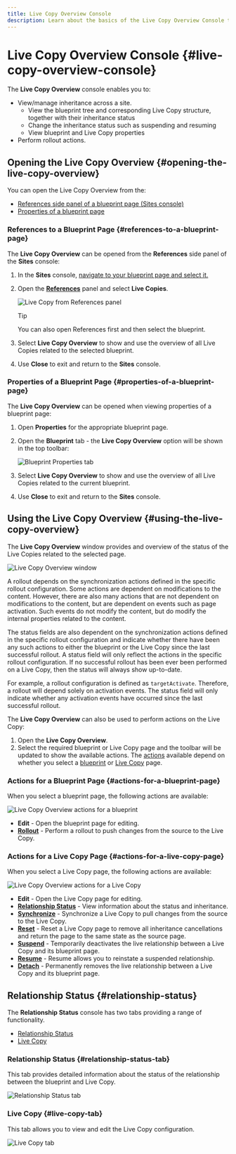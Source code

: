 ```yaml
---
title: Live Copy Overview Console
description: Learn about the basics of the Live Copy Overview Console to quickly understand the status of your Live Copies in order to synchronize content.
---
```


# Live Copy Overview Console {#live-copy-overview-console}

The **Live Copy Overview** console enables you to:

* View/manage inheritance across a site.
  * View the blueprint tree and corresponding Live Copy structure, together with their inheritance status
  * Change the inheritance status such as suspending and resuming
  * View blueprint and Live Copy properties
* Perform rollout actions.

## Opening the Live Copy Overview {#opening-the-live-copy-overview}

You can open the Live Copy Overview from the:

* [References side panel of a blueprint page (Sites console)](#opening-live-copy-overview-references-for-a-blueprint-page)
* [Properties of a blueprint page](#opening-live-copy-overview-properties-of-a-blueprint-page)

### References to a Blueprint Page {#references-to-a-blueprint-page}

The **Live Copy Overview** can be opened from the **References** side panel of the **Sites** console:

1. In the **Sites** console, [navigate to your blueprint page and select it.](/help/sites-authoring/basic-handling.md#viewing-and-selecting-resources)
1. Open the **[References](/help/sites-authoring/basic-handling.md#references)** panel and select **Live Copies**.

   ![Live Copy from References panel](../assets/live-copy-references.png)

   >[!TIP]
   >
   >You can also open References first and then select the blueprint.

1. Select **Live Copy Overview** to show and use the overview of all Live Copies related to the selected blueprint.
1. Use **Close** to exit and return to the **Sites** console.

### Properties of a Blueprint Page {#properties-of-a-blueprint-page}

The **Live Copy Overview** can be opened when viewing properties of a blueprint page:

1. Open **Properties** for the appropriate blueprint page.
1. Open the **Blueprint** tab - the **Live Copy Overview** option will be shown in the top toolbar:

   ![Blueprint Properties tab](../assets/live-copy-blueprint-tab.png)

1. Select **Live Copy Overview** to show and use the overview of all Live Copies related to the current blueprint.

1. Use **Close** to exit and return to the **Sites** console.

## Using the Live Copy Overview {#using-the-live-copy-overview}

The **Live Copy Overview** window provides and overview of the status of the Live Copies related to the selected page.

 ![Live Copy Overview window](../assets/live-copy-overview.png)

A rollout depends on the synchronization actions defined in the specific rollout configuration. Some actions are dependent on modifications to the content. However, there are also many actions that are not dependent on modifications to the content, but are dependent on events such as page activation. Such events do not modify the content, but do modify the internal properties related to the content.

The status fields are also dependent on the synchronization actions defined in the specific rollout configuration and indicate whether there have been any such actions to either the blueprint or the Live Copy since the last successful rollout. A status field will only reflect the actions in the specific rollout configuration. If no successful rollout has been ever been performed on a Live Copy, then the status will always show up-to-date.

For example, a rollout configuration is defined as `targetActivate`. Therefore, a rollout will depend solely on activation events. The status field will only indicate whether any activation events have occurred since the last successful rollout.

The **Live Copy Overview** can also be used to perform actions on the Live Copy:

1. Open the **Live Copy Overview**.
1. Select the required blueprint or Live Copy page and the toolbar will be updated to show the available actions. The [actions](/help/sites-administering/msm.md#terms-used) available depend on whether you select a [blueprint](#actions-for-a-blueprint-page) or [Live Copy](#actions-for-a-live-copy-page) page.

### Actions for a Blueprint Page {#actions-for-a-blueprint-page}

When you select a blueprint page, the following actions are available:

![Live Copy Overview actions for a blueprint](../assets/live-copy-overview-actions-blueprint.png)

* **Edit** - Open the blueprint page for editing.
* **[Rollout](/help/sites-administering/msm.md#rollout-and-synchronize)** - Perform a rollout to push changes from the source to the Live Copy.

### Actions for a Live Copy Page {#actions-for-a-live-copy-page}

When you select a Live Copy page, the following actions are available:

![Live Copy Overview actions for a Live Copy](../assets/live-copy-overview-actions.png)

* **Edit** - Open the Live Copy page for editing.
* **[Relationship Status](#relationship-status)** - View information about the status and inheritance.
* **[Synchronize](/help/sites-administering/msm.md#rollout-and-synchronize)** - Synchronize a Live Copy to pull changes from the source to the Live Copy.
* **[Reset](/help/sites-administering/msm-livecopy.md#resetting-a-live-copy-page)** - Reset a Live Copy page to remove all inheritance cancellations and return the page to the same state as the source page.
* **[Suspend](/help/sites-administering/msm.md#suspending-and-cancelling-inheritance-and-synchronization)** - Temporarily deactivates the live relationship between a Live Copy and its blueprint page.
* **[Resume](/help/sites-administering/msm-livecopy.md#resuming-inheritance-for-a-page)** - Resume allows you to reinstate a suspended relationship.
* **[Detach](/help/sites-administering/msm.md#detaching-a-live-copy)** - Permanently removes the live relationship between a Live Copy and its blueprint page.

## Relationship Status {#relationship-status}

The **Relationship Status** console has two tabs providing a range of functionality.

* [Relationship Status](#relationship-status-tab)
* [Live Copy](#live-copy-tab)

### Relationship Status {#relationship-status-tab}

This tab provides detailed information about the status of the relationship between the blueprint and Live Copy.

![Relationship Status tab](../assets/live-copy-relationship-status.png)

### Live Copy {#live-copy-tab}

This tab allows you to view and edit the Live Copy configuration.

![Live Copy tab](../assets/live-copy-relationship-status-live-copy.png)
